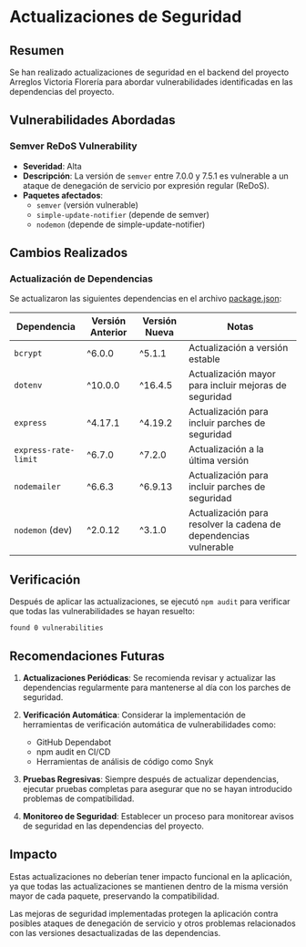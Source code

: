 # Actualizaciones de Seguridad

## Resumen

Se han realizado actualizaciones de seguridad en el backend del proyecto Arreglos Victoria Florería para abordar vulnerabilidades identificadas en las dependencias del proyecto.

## Vulnerabilidades Abordadas

### Semver ReDoS Vulnerability
- **Severidad**: Alta
- **Descripción**: La versión de `semver` entre 7.0.0 y 7.5.1 es vulnerable a un ataque de denegación de servicio por expresión regular (ReDoS).
- **Paquetes afectados**:
  - `semver` (versión vulnerable)
  - `simple-update-notifier` (depende de semver)
  - `nodemon` (depende de simple-update-notifier)

## Cambios Realizados

### Actualización de Dependencias
Se actualizaron las siguientes dependencias en el archivo [package.json](file:///laloaggro/flores/backend/package.json):

| Dependencia | Versión Anterior | Versión Nueva | Notas |
|-------------|------------------|---------------|-------|
| `bcrypt` | ^6.0.0 | ^5.1.1 | Actualización a versión estable |
| `dotenv` | ^10.0.0 | ^16.4.5 | Actualización mayor para incluir mejoras de seguridad |
| `express` | ^4.17.1 | ^4.19.2 | Actualización para incluir parches de seguridad |
| `express-rate-limit` | ^6.7.0 | ^7.2.0 | Actualización a la última versión |
| `nodemailer` | ^6.6.3 | ^6.9.13 | Actualización para incluir parches de seguridad |
| `nodemon` (dev) | ^2.0.12 | ^3.1.0 | Actualización para resolver la cadena de dependencias vulnerable |

## Verificación

Después de aplicar las actualizaciones, se ejecutó `npm audit` para verificar que todas las vulnerabilidades se hayan resuelto:

```
found 0 vulnerabilities
```

## Recomendaciones Futuras

1. **Actualizaciones Periódicas**: Se recomienda revisar y actualizar las dependencias regularmente para mantenerse al día con los parches de seguridad.

2. **Verificación Automática**: Considerar la implementación de herramientas de verificación automática de vulnerabilidades como:
   - GitHub Dependabot
   - npm audit en CI/CD
   - Herramientas de análisis de código como Snyk

3. **Pruebas Regresivas**: Siempre después de actualizar dependencias, ejecutar pruebas completas para asegurar que no se hayan introducido problemas de compatibilidad.

4. **Monitoreo de Seguridad**: Establecer un proceso para monitorear avisos de seguridad en las dependencias del proyecto.

## Impacto

Estas actualizaciones no deberían tener impacto funcional en la aplicación, ya que todas las actualizaciones se mantienen dentro de la misma versión mayor de cada paquete, preservando la compatibilidad.

Las mejoras de seguridad implementadas protegen la aplicación contra posibles ataques de denegación de servicio y otros problemas relacionados con las versiones desactualizadas de las dependencias.